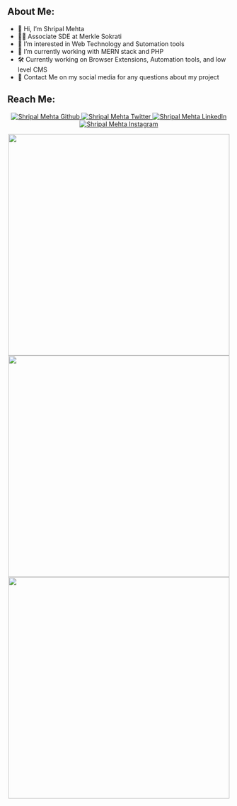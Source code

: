 ## About Me:

- 👋 Hi, I’m Shripal Mehta
- 👨‍💻 Associate SDE at Merkle Sokrati
- 👀 I’m interested in Web Technology and Sutomation tools
- 🌱 I’m currently working with MERN stack and PHP
- 🛠 Currently working on Browser Extensions, Automation tools, and low level CMS
- 🙌 Contact Me on my social media for any questions about my project

## Reach Me:

<p align="center">
    <a href="https://github.com/shripalm" target="_blank">
        <img src="https://img.shields.io/badge/-Github-000?logo=github&style=for-the-badge&logoColor=white&color=black" alt="Shripal Mehta Github" />
    </a>
    <a href="https://twitter.com/shripal__" target="_blank">
        <img src="https://img.shields.io/badge/-Twitter-2CA5E0?logo=twitter&style=for-the-badge&logoColor=white&color=black" alt="Shripal Mehta Twitter" />
    </a>
    <a href="https://www.linkedin.com/in/shripal-mehta-tangle-coder/" target="_blank">
        <img src="https://img.shields.io/badge/-LinkedIn-0077B5?logo=linkedin&style=for-the-badge&logoColor=white&color=black" alt="Shripal Mehta LinkedIn" />
    </a>
     <a href="https://www.instagram.com/shripalm.22/" target="_blank">
       <img src="https://img.shields.io/badge/instagram-%2312100E.svg?&style=for-the-badge&logo=instagram&logoColor=white&color=black" alt="Shripal Mehta Instagram" />
    </a>
</p>

<p align="center" >  
  <a href="https://github.com/shripalm/"> 
    <img width=500 src="https://github-readme-stats.vercel.app/api?username=shripalm&?count_private=true&show_icons=true&include_all_commits=true&theme=dark&"/>
  </a>
   <br/>
  <a href="https://github.com/shripalm/"> 
    <img width=500 src="https://github-readme-streak-stats.herokuapp.com/?user=shripalm&theme=dark"/>
  </a>
   <br/>
  <a href="https://github.com/shripalm/"> 
    <img width=500 src="https://github-readme-stats.vercel.app/api/top-langs/?username=shripalm&count_private=true&layout=compact&theme=dark"/>
  </a>
</p>